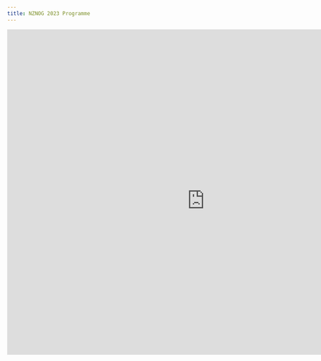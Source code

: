 ```yaml
---
title: NZNOG 2023 Programme
---
```


<div style="left: 0px; top: 0px; width: 920px; height: 760px; overflow: auto;"><iframe src="https://docs.google.com/spreadsheets/d/e/2PACX-1vT_rIHEH-B-JINhpEb8AGGMAG88TqjunazO1hXM_HQXRAmzB76ywMXLhnwAdVhHaCogRtPBGK9cyOHm/pubhtml?gid=0&amp;single=true&amp;range=A2:E32;widget=false&amp;headers=false" width="100%" height="800" title="NZNOG 2023 Programme" frameborder="0" id="2098736355"></iframe></div>
